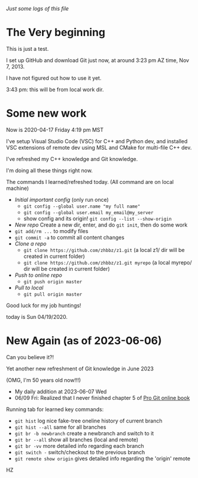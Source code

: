 *Just some logs of this file*

The Very beginning
===================

This is just a test.

I set up GitHub and download Git just now, at around 3:23 pm AZ time, Nov 7, 2013.

I have not figured out how to use it yet.

3:43 pm: this will be from local work dir.

Some new work
====================

Now is 2020-04-17 Friday 4:19 pm MST

I've setup Visual Studio Code (VSC) for C++ and Python dev, and installed VSC extensions of remote dev using MSL and CMake for multi-file C++ dev.

I've refreshed my C++ knowledge and Git knowledge.

I'm doing all these things right now.

The commands I learned/refreshed today. (All command are on local machine)
- *Initial important config* (only run once)
    * `git config --global user.name "my full name"`
    * `git config --global user.email my_email@my_server`
    * show config and its origin! `git config --list --show-origin`
- *New repo* Create a new dir, enter, and do `git init`, then do some work
- `git add/rm ...` to modify files 
- `git commit -a` to commit all content changes
- *Clone a repo* 
    * `git clone https://github.com/zhbbz/z1.git` (a local z1/ dir will be created in current folder)
    * `git clone https://github.com/zhbbz/z1.git myrepo` (a local myrepo/ dir will be created in current folder)
- *Push to online repo* 
    * `git push origin master`
- *Pull to local* 
    * `git pull origin master`

Good luck for my job huntings!

today is Sun 04/19/2020.

New Again (as of 2023-06-06)
============================

Can you believe it?!

Yet another new refreshment of Git knowledge in June 2023

(OMG, I'm 50 years old now!!!)

* My daily addition at 2023-06-07 Wed
* 06/09 Fri: Realized that I never finished chapter 5 of [Pro Git online book](https://git-scm.com/book/en/v2)

Running tab for learned key commands:

+ `git hist` log nice fake-tree oneline history of current branch
+ `git hist --all` same for all branches
+ `git br -b newbranch` create a newbranch and switch to it
+ `git br --all` show all branches (local and remote)
+ `git br -vv` more detailed info regarding each branch
+ `git switch -` switch/checkout to the previous branch
+ `git remote show origin` gives detailed info regarding the 'origin' remote 


HZ

